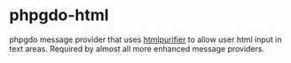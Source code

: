 # phpgdo-html

phpgdo message provider that uses [htmlpurifier](https://github.com/ezyang/htmlpurifier) to allow user html input in text areas. Required by almost all more
enhanced message providers.
